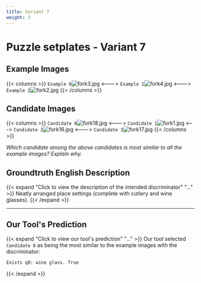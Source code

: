 ```yaml
---
title: Variant 7
weight: 3
---
```


# Puzzle setplates - Variant 7

## Example Images
{{< columns >}}
`Example 0`![fork3.jpg](/natscene_data/images/fork3.jpg)
<--->
`Example 1`![fork4.jpg](/natscene_data/images/fork4.jpg)
<--->
`Example 2`![fork2.jpg](/natscene_data/images/fork2.jpg)
{{< /columns >}}

## Candidate Images
{{< columns >}}
`Candidate 0`![fork18.jpg](/natscene_data/images/fork18.jpg)
<--->
`Candidate 1`![fork1.jpg](/natscene_data/images/fork1.jpg)
<--->
`Candidate 2`![fork16.jpg](/natscene_data/images/fork16.jpg)
<--->
`Candidate 3`![fork17.jpg](/natscene_data/images/fork17.jpg)
{{< /columns >}}

*Which candidate among the above candidates is most similar to all the example images? Explain why.*

## Groundtruth English Description

{{< expand "Click to view the description of the intended discriminator" "..." >}}
Neatly arranged place settings (complete with cutlery and wine glasses).
{{< /expand >}}

---



## Our Tool's Prediction

{{< expand "Click to view our tool's prediction" "..." >}}
Our tool selected `Candidate 0` as being the most similar to the example images with the discriminator:
```plaintext
Exists q0: wine glass. True
```
{{< /expand >}}
